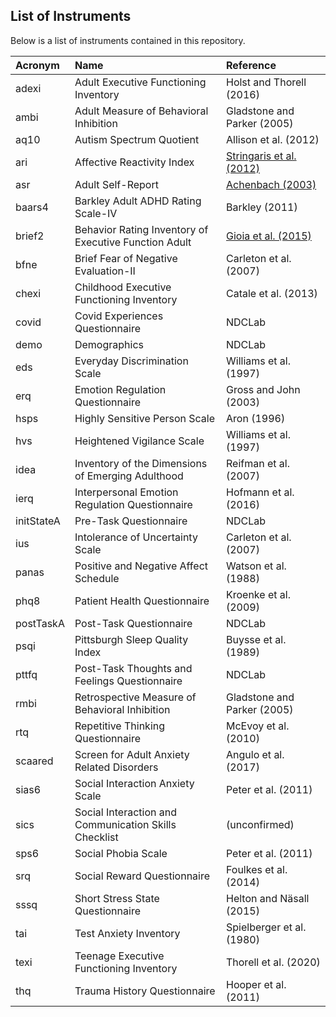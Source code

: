 ## List of Instruments

Below is a list of instruments contained in this repository.

| Acronym | Name | Reference |
| :-- | :-- | :-- |
| adexi | Adult Executive Functioning Inventory | Holst and Thorell (2016) |
| ambi | Adult Measure of Behavioral Inhibition | Gladstone and Parker (2005) |
| aq10 | Autism Spectrum Quotient | Allison et al. (2012) |
| ari | Affective Reactivity Index | [Stringaris et al. (2012)](file:///C:/Users/analo/Downloads/BRIEF2_20DEC2020%20(1).pdf) |
| asr | Adult Self-Report | [Achenbach (2003)](file:///C:/Users/analo/Downloads/ASR_edited_20DEC2020.pdf) |
| baars4 | Barkley Adult ADHD Rating Scale-IV | Barkley (2011) |
| brief2 | Behavior Rating Inventory of Executive Function Adult | [Gioia et al. (2015)](file:///C:/Users/analo/Downloads/BRIEF2_20DEC2020%20(2).pdf) |
| bfne | Brief Fear of Negative Evaluation-II | Carleton et al. (2007) |
| chexi | Childhood Executive Functioning Inventory | Catale et al. (2013) |
| covid | Covid Experiences Questionnaire | NDCLab |
| demo | Demographics | NDCLab |
| eds | Everyday Discrimination Scale | Williams et al. (1997) |
| erq | Emotion Regulation Questionnaire | Gross and John (2003) |
| hsps | Highly Sensitive Person Scale | Aron (1996) |
| hvs | Heightened Vigilance Scale | Williams et al. (1997) |
| idea | Inventory of the Dimensions of Emerging Adulthood | Reifman et al. (2007) |
| ierq | Interpersonal Emotion Regulation Questionnaire | Hofmann et al. (2016) |
| initStateA | Pre-Task Questionnaire | NDCLab |
| ius | Intolerance of Uncertainty Scale | Carleton et al. (2007) |
| panas | Positive and Negative Affect Schedule | Watson et al. (1988) |
| phq8 | Patient Health Questionnaire | Kroenke et al. (2009) |
| postTaskA | Post-Task Questionnaire | NDCLab |
| psqi | Pittsburgh Sleep Quality Index | Buysse et al. (1989) |
| pttfq | Post-Task Thoughts and Feelings Questionnaire | NDCLab |
| rmbi | Retrospective Measure of Behavioral Inhibition | Gladstone and Parker (2005) |
| rtq | Repetitive Thinking Questionnaire | McEvoy et al. (2010) |
| scaared | Screen for Adult Anxiety Related Disorders | Angulo et al. (2017) |
| sias6 | Social Interaction Anxiety Scale | Peter et al. (2011) |
| sics | Social Interaction and Communication Skills Checklist | (unconfirmed) |
| sps6 | Social Phobia Scale | Peter et al. (2011) |
| srq | Social Reward Questionnaire | Foulkes et al. (2014) |
| sssq | Short Stress State Questionnaire | Helton and Näsall (2015) |
| tai | Test Anxiety Inventory | Spielberger et al. (1980) |
| texi | Teenage Executive Functioning Inventory | Thorell et al. (2020) |
| thq | Trauma History Questionnaire | Hooper et al. (2011) |